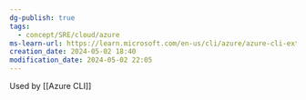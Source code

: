 ```yaml
---
dg-publish: true
tags:
  - concept/SRE/cloud/azure
ms-learn-url: https://learn.microsoft.com/en-us/cli/azure/azure-cli-extensions-list
creation_date: 2024-05-02 18:40
modification_date: 2024-05-02 22:05
---
```

Used by [[Azure CLI]]